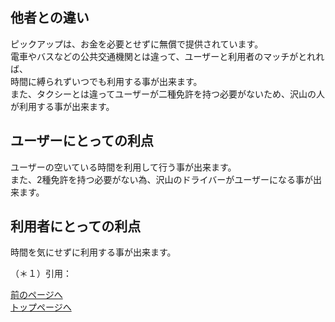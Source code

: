## 他者との違い  
ピックアップは、お金を必要とせずに無償で提供されています。  
電車やバスなどの公共交通機関とは違って、ユーザーと利用者のマッチがとれれば、  
時間に縛られずいつでも利用する事が出来ます。  
また、タクシーとは違ってユーザーが二種免許を持つ必要がないため、沢山の人が利用する事が出来ます。
## ユーザーにとっての利点  
ユーザーの空いている時間を利用して行う事が出来ます。  
また、2種免許を持つ必要がない為、沢山のドライバーがユーザーになる事が出来ます。
## 利用者にとっての利点  
時間を気にせずに利用する事が出来ます。    

（＊１）引用：

[前のページへ](https://16-2505-002-9.github.io/pickup/four)  
[トップページへ](https://16-2505-002-9.github.io/pickup/)
